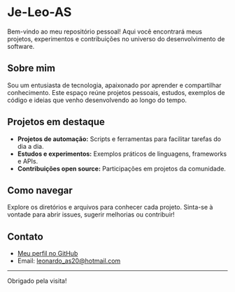 # Je-Leo-AS

Bem-vindo ao meu repositório pessoal! Aqui você encontrará meus projetos, experimentos e contribuições no universo do desenvolvimento de software.

## Sobre mim

Sou um entusiasta de tecnologia, apaixonado por aprender e compartilhar conhecimento. Este espaço reúne projetos pessoais, estudos, exemplos de código e ideias que venho desenvolvendo ao longo do tempo.

## Projetos em destaque

- **Projetos de automação:** Scripts e ferramentas para facilitar tarefas do dia a dia.
- **Estudos e experimentos:** Exemplos práticos de linguagens, frameworks e APIs.
- **Contribuições open source:** Participações em projetos da comunidade.

## Como navegar

Explore os diretórios e arquivos para conhecer cada projeto. Sinta-se à vontade para abrir issues, sugerir melhorias ou contribuir!

## Contato

- [Meu perfil no GitHub](https://github.com/Je-Leo-AS)
- Email: leonardo_as20@hotmail.com

---

Obrigado pela visita!
